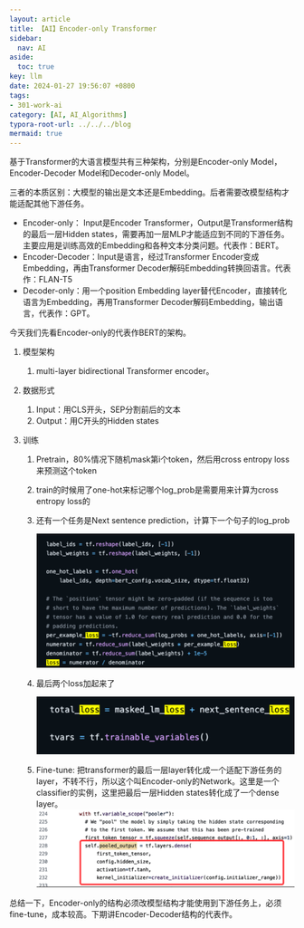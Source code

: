 ```yaml
---
layout: article
title: 【AI】Encoder-only Transformer
sidebar:
  nav: AI
aside:
  toc: true
key: llm
date: 2024-01-27 19:56:07 +0800
tags:
- 301-work-ai
category: [AI, AI_Algorithms]
typora-root-url: ../../../blog
mermaid: true
---
```


基于Transformer的大语言模型共有三种架构，分别是Encoder-only Model，Encoder-Decoder Model和Decoder-only Model。

三者的本质区别：大模型的输出是文本还是Embedding。后者需要改模型结构才能适配其他下游任务。

- Encoder-only： Input是Encoder Transformer，Output是Transformer结构的最后一层Hidden states，需要再加一层MLP才能适应到不同的下游任务。主要应用是训练高效的Embedding和各种文本分类问题。代表作：BERT。
- Encoder-Decoder：Input是语言，经过Transformer Encoder变成Embedding，再由Transformer Decoder解码Embedding转换回语言。代表作：FLAN-T5
- Decoder-only：用一个position Embedding layer替代Encoder，直接转化语言为Embedding，再用Transformer Decoder解码Embedding，输出语言，代表作：GPT。

今天我们先看Encoder-only的代表作BERT的架构。

1. 模型架构

   1. multi-layer bidirectional Transformer encoder。

2. 数据形式

   1. Input：用CLS开头，SEP分割前后的文本
   2. Output：用C开头的Hidden states

3. 训练

   1. Pretrain，80%情况下随机mask第i个token，然后用cross entropy loss来预测这个token

   2. train的时候用了one-hot来标记哪个log_prob是需要用来计算为cross entropy loss的

   3. 还有一个任务是Next sentence prediction，计算下一个句子的log_prob

      ![image-20240129153035295](/assets/images/image-20240129153035295.png)

   4. 最后两个loss加起来了

      ![image-20240129153048314](/assets/images/image-20240129153048314.png)

   5. Fine-tune: 把transformer的最后一层layer转化成一个适配下游任务的layer，不转不行，所以这个叫Encoder-only的Network。这里是一个classifier的实例，这里把最后一层Hidden states转化成了一个dense layer。
      ![image-20240129153107209](/assets/images/image-20240129153107209.png)




总结一下，Encoder-only的结构必须改模型结构才能使用到下游任务上，必须fine-tune，成本较高。下期讲Encoder-Decoder结构的代表作。
